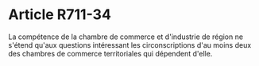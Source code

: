 # Article R711-34

La compétence de la chambre de commerce et d'industrie de région ne s'étend qu'aux questions intéressant les circonscriptions d'au moins deux des chambres de commerce territoriales qui dépendent d'elle.
